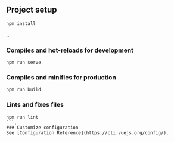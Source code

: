 

## Project setup
```
npm install
```
..
### Compiles and hot-reloads for development
```
npm run serve
```

### Compiles and minifies for production
```
npm run build
```

### Lints and fixes files
```.
npm run lint
```,
### Customize configuration
See [Configuration Reference](https://cli.vuejs.org/config/).

